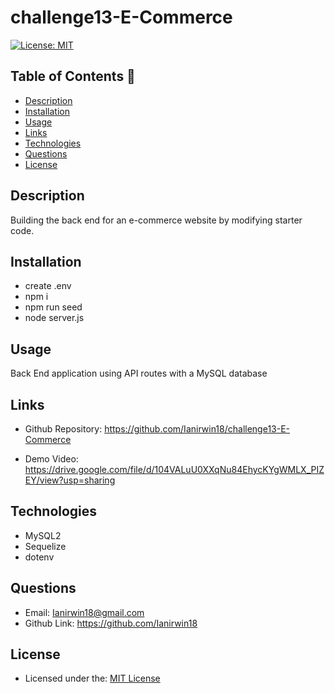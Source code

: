 # challenge13-E-Commerce

[![License: MIT](https://img.shields.io/badge/License-MIT-yellow.svg)](https://opensource.org/licenses/MIT)

## Table of Contents 📑

- [Description](#description)
- [Installation](#installation)
- [Usage](#usage)
- [Links](#links)
- [Technologies](#technologies)
- [Questions](#questions)
- [License](#license)

## Description

Building the back end for an e-commerce website by modifying starter code.

## Installation

- create .env
- npm i
- npm run seed
- node server.js

## Usage

Back End application using API routes with a MySQL database

## Links

- Github Repository: https://github.com/Ianirwin18/challenge13-E-Commerce

- Demo Video: https://drive.google.com/file/d/104VALuU0XXqNu84EhycKYgWMLX_PIZEY/view?usp=sharing

## Technologies

- MySQL2
- Sequelize
- dotenv

## Questions

- Email: Ianirwin18@gmail.com
- Github Link: https://github.com/Ianirwin18

## License

- Licensed under the: [MIT License](https://opensource.org/licenses/MIT)
